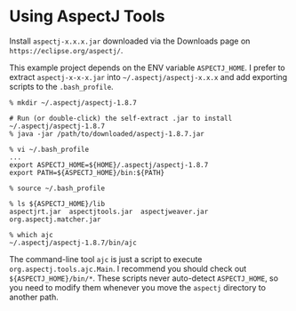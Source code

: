 # Using AspectJ Tools

Install `aspectj-x.x.x.jar` downloaded via the Downloads page on `https://eclipse.org/aspectj/`.

This example project depends on the ENV variable `ASPECTJ_HOME`. I prefer to extract `aspectj-x-x-x.jar` into `~/.aspectj/aspectj-x.x.x` and add exporting scripts to the `.bash_profile`.

    % mkdir ~/.aspectj/aspectj-1.8.7

    # Run (or double-click) the self-extract .jar to install ~/.aspectj/aspectj-1.8.7
    % java -jar /path/to/downloaded/aspectj-1.8.7.jar

    % vi ~/.bash_profile
    ...
    export ASPECTJ_HOME=${HOME}/.aspectj/aspectj-1.8.7
    export PATH=${ASPECTJ_HOME}/bin:${PATH}

    % source ~/.bash_profile 

    % ls ${ASPECTJ_HOME}/lib
    aspectjrt.jar  aspectjtools.jar  aspectjweaver.jar  org.aspectj.matcher.jar

    % which ajc
    ~/.aspectj/aspectj-1.8.7/bin/ajc

The command-line tool `ajc` is just a script to execute `org.aspectj.tools.ajc.Main`. I recommend you should check out `${ASPECTJ_HOME}/bin/*`. These scripts never auto-detect `ASPECTJ_HOME`, so you need to modify them whenever you move the `aspectj` directory to another path.

